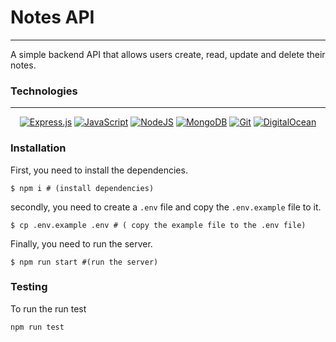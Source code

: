 # Notes API
***

A simple backend API that allows users create, read, update and delete their notes.


### Technologies
***
<div align="center">

  <a href="">![Express.js](https://img.shields.io/badge/express.js-%23404d59.svg?style=for-the-badge&logo=express&logoColor=%2361DAFB)</a>
  <a href="">![JavaScript](https://img.shields.io/badge/javascript-%23323330.svg?style=for-the-badge&logo=javascript&logoColor=%23F7DF1E)</a>
  <a href="">![NodeJS](https://img.shields.io/badge/node.js-6DA55F?style=for-the-badge&logo=node.js&logoColor=white)</a>
  <a href="">![MongoDB](https://img.shields.io/badge/MongoDB-%234ea94b.svg?style=for-the-badge&logo=mongodb&logoColor=white)</a>
  <a href="">![Git](https://img.shields.io/badge/git-%23F05033.svg?style=for-the-badge&logo=git&logoColor=white)</a>
  <a href="">![DigitalOcean](https://img.shields.io/badge/DigitalOcean-%230167ff.svg?style=for-the-badge&logo=digitalOcean&logoColor=white)</a>
  
</div>

### Installation
First, you need to install the dependencies.
```
$ npm i # (install dependencies)
```
secondly, you need to create a `.env` file and copy the `.env.example` file to it.
```
$ cp .env.example .env # ( copy the example file to the .env file)
```
Finally, you need to run the server.
```
$ npm run start #(run the server)
```

### Testing
To run the run test
```
npm run test
```
